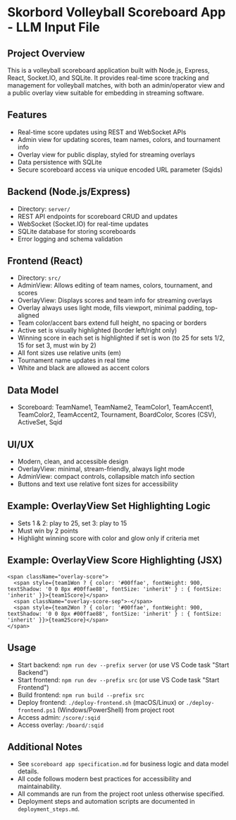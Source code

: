 # Skorbord Volleyball Scoreboard App - LLM Input File

## Project Overview
This is a volleyball scoreboard application built with Node.js, Express, React, Socket.IO, and SQLite. It provides real-time score tracking and management for volleyball matches, with both an admin/operator view and a public overlay view suitable for embedding in streaming software.

## Features
- Real-time score updates using REST and WebSocket APIs
- Admin view for updating scores, team names, colors, and tournament info
- Overlay view for public display, styled for streaming overlays
- Data persistence with SQLite
- Secure scoreboard access via unique encoded URL parameter (Sqids)

## Backend (Node.js/Express)
- Directory: `server/`
- REST API endpoints for scoreboard CRUD and updates
- WebSocket (Socket.IO) for real-time updates
- SQLite database for storing scoreboards
- Error logging and schema validation

## Frontend (React)
- Directory: `src/`
- AdminView: Allows editing of team names, colors, tournament, and scores
- OverlayView: Displays scores and team info for streaming overlays
- Overlay always uses light mode, fills viewport, minimal padding, top-aligned
- Team color/accent bars extend full height, no spacing or borders
- Active set is visually highlighted (border left/right only)
- Winning score in each set is highlighted if set is won (to 25 for sets 1/2, 15 for set 3, must win by 2)
- All font sizes use relative units (em)
- Tournament name updates in real time
- White and black are allowed as accent colors

## Data Model
- Scoreboard: TeamName1, TeamName2, TeamColor1, TeamAccent1, TeamColor2, TeamAccent2, Tournament, BoardColor, Scores (CSV), ActiveSet, Sqid

## UI/UX
- Modern, clean, and accessible design
- OverlayView: minimal, stream-friendly, always light mode
- AdminView: compact controls, collapsible match info section
- Buttons and text use relative font sizes for accessibility

## Example: OverlayView Set Highlighting Logic
- Sets 1 & 2: play to 25, set 3: play to 15
- Must win by 2 points
- Highlight winning score with color and glow only if criteria met

## Example: OverlayView Score Highlighting (JSX)
```
<span className="overlay-score">
  <span style={team1Won ? { color: '#00ffae', fontWeight: 900, textShadow: '0 0 8px #00ffae88', fontSize: 'inherit' } : { fontSize: 'inherit' }}>{team1Score}</span>
  <span className="overlay-score-sep">-</span>
  <span style={team2Won ? { color: '#00ffae', fontWeight: 900, textShadow: '0 0 8px #00ffae88', fontSize: 'inherit' } : { fontSize: 'inherit' }}>{team2Score}</span>
</span>
```

## Usage
- Start backend: `npm run dev --prefix server` (or use VS Code task "Start Backend")
- Start frontend: `npm run dev --prefix src` (or use VS Code task "Start Frontend")
- Build frontend: `npm run build --prefix src`
- Deploy frontend: `./deploy-frontend.sh` (macOS/Linux) or `./deploy-frontend.ps1` (Windows/PowerShell) from project root
- Access admin: `/score/:sqid`
- Access overlay: `/board/:sqid`

## Additional Notes
- See `scoreboard app specification.md` for business logic and data model details.
- All code follows modern best practices for accessibility and maintainability.
- All commands are run from the project root unless otherwise specified.
- Deployment steps and automation scripts are documented in `deployment_steps.md`.
